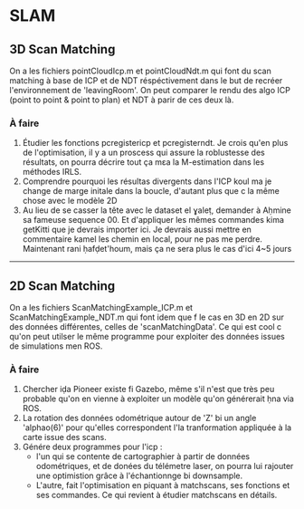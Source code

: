 # SLAM


## 3D Scan Matching 
On a les fichiers pointCloudIcp.m et pointCloudNdt.m qui font du scan matching à base de ICP et de NDT réspéctivement dans le but de recréer l'environnement de 'leavingRoom'. On peut comparer le rendu des algo ICP (point to point & point to plan) et NDT à parir de ces deux là. 

### À faire 
1. Étudier les fonctions pcregistericp et pcregisterndt. Je crois qu'en plus de l'optimisation, il y a un proscess qui assure la roblustesse des résultats, on pourra décrire tout ça mɛa la M-estimation dans les méthodes IRLS.
2. Comprendre pourquoi les résultas divergents dans l'ICP koul ma je change de marge initale dans la boucle, d'autant plus que c la même chose avec le modèle 2D
3. Au lieu de se casser la tête avec le dataset el ɣaleṭ, demander à Aḥmine sa fameuse sequence 00. Et d'appliquer les mêmes commandes kima getKitti que je devrais importer ici. Je devrais aussi mettre en commentaire kamel les chemin en local, pour ne pas me perdre. Maintenant rani ḥafḍet'houm, mais ça ne sera plus le cas d'ici 4~5 jours
___________

## 2D Scan Matching
On a les fichiers ScanMatchingExample_ICP.m et ScanMatchingExample_NDT.m qui font idem que f le cas en 3D en 2D sur des données différentes, celles de 'scanMatchingData'. Ce qui est cool c qu'on peut utilser le même programme pour exploiter des données issues de simulations men ROS. 

### À faire 
1. Chercher iḍa Pioneer existe fi Gazebo, même s'il n'est que très peu probable qu'on en vienne à exploiter un modèle qu'on générerait ḥna via ROS.
2. La rotation des données odométrique autour de 'Z' bi un angle 'alphao(6)' pour qu'elles correspondent l'la tranformation appliquée à la carte issue des scans.
3. Génére deux programmes pour l'icp :
   * l'un qui se contente de cartographier à partir de données odométriques, et de donées du télémetre laser, on pourra lui rajouter une optimistion grâce à l'échantionnge bi downsample. 
   * L'autre, fait l'optimisation en piquant à matchscans, ses fonctions et ses commandes. Ce qui revient à étudier matchscans en détails.
